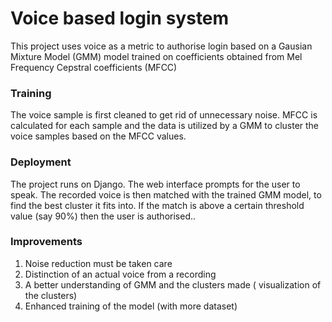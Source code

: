 # Voice based login system  

This project uses voice as a metric to authorise login based on a Gausian Mixture Model (GMM) model
trained on coefficients obtained from Mel Frequency Cepstral coefficients (MFCC)

### Training
The voice sample is first cleaned to get rid of unnecessary noise. MFCC is calculated for each sample and the data is utilized by 
a GMM to cluster the voice samples based on the MFCC values.

### Deployment
The project runs on Django. The web interface prompts for the user to speak. The recorded voice is then matched with the trained GMM model,
to find the best cluster it fits into. If the match is above a certain threshold value (say 90%) then the user is authorised..

### Improvements
1) Noise reduction must be taken care
2) Distinction of an actual voice from a recording
3) A better understanding of GMM and the clusters made ( visualization of the clusters)
4) Enhanced training of the model (with more dataset)
